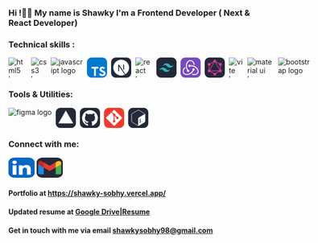 
<h3 align="left"> Hi !👋🏻 My name is Shawky I'm a Frontend Developer ( Next & React Developer) </h3>
<div align="left">
</div>
<h3 align="left">
    Technical skills :
</h3>

<div align="left" style="display: flex; gap: .5rem">
  <img src="https://skillicons.dev/icons?i=html" height="40" alt="html5 logo"  />
  <img src="https://skillicons.dev/icons?i=css" height="40" alt="css3 logo"  />
  <img src="https://skillicons.dev/icons?i=js" height="40" alt="javascript logo"  />
  <img src="https://raw.githubusercontent.com/tandpfun/skill-icons/main/icons/TypeScript.svg" height="40" alt="ts logo"  />
    <img src="https://raw.githubusercontent.com/tandpfun/skill-icons/main/icons/NextJS-Dark.svg" height="40" alt="Next js logo"  />  <img src="https://skillicons.dev/icons?i=react" height="40" alt="react logo"  />
<img src="https://raw.githubusercontent.com/tandpfun/skill-icons/main/icons/TailwindCSS-Dark.svg" height="40" alt="Tailwind logo"  /> <img src="https://raw.githubusercontent.com/tandpfun/skill-icons/main/icons/Redux.svg" height="40" alt="redux logo"  />  <img src="https://raw.githubusercontent.com/tandpfun/skill-icons/main/icons/GraphQL-Dark.svg" height="40" alt="graphql"  />
  <img src="https://skillicons.dev/icons?i=vite" height="40" alt="vite logo"  />  <img src="https://skillicons.dev/icons?i=materialui" height="40" alt="material ui logo"  /> <img src="https://skillicons.dev/icons?i=bootstrap" height="40" alt="bootstrap logo"  />
</div>

<h3 align="left">
    Tools & Utilities:
</h3>
<div align="left" style="display:flex; gap:.5rem">
<img src="https://skillicons.dev/icons?i=figma" height="40" alt="figma logo"  /> <img src="https://raw.githubusercontent.com/tandpfun/skill-icons/main/icons/Vercel-Dark.svg" height="40" alt="vercal logo"  /> <img src="https://raw.githubusercontent.com/tandpfun/skill-icons/main/icons/Github-Dark.svg" height="40" alt="github logo"  /> <img src="https://raw.githubusercontent.com/tandpfun/skill-icons/main/icons/Git.svg" height="40" alt="git logo"  /> <img src="https://raw.githubusercontent.com/tandpfun/skill-icons/main/icons/Bash-Dark.svg" height="40" alt="bash logo"  />
</div>
<h3 align="left">
    Connect with me:
</h3>
<div align="left">
  <a href="https://www.linkedin.com/in/shawky-sobhy/" target="_blank">
    <img src="https://raw.githubusercontent.com/tandpfun/skill-icons/main/icons/LinkedIn.svg" width="52" height="40" alt="linkedin logo"/></a> 
    <a href="mailto:shawkysobhy98@gmail.com" target="_blank">
    <img src="https://raw.githubusercontent.com/tandpfun/skill-icons/main/icons/Gmail-Dark.svg" width="52" height="40" alt="gmail logo"  />
  </a>
</div>
<h4 align="left"> Portfolio at <a href="https://shawky-sobhy.vercel.app/" target="_blank" >https://shawky-sobhy.vercel.app/</a></h4>
<h4 align="left">Updated resume at <a href="https://drive.google.com/drive/folders/1a2Atq24jMS1u7J9lkwBvZye90U9wpdL0?usp=drive_link" target="_blank" >Google Drive|Resume</a></h4>

<h4 align="left"> Get in touch with me via email <a href="mailto:shawkysobhy98@gmail.com" target="_blank"> shawkysobhy98@gmail.com</a></h4>






